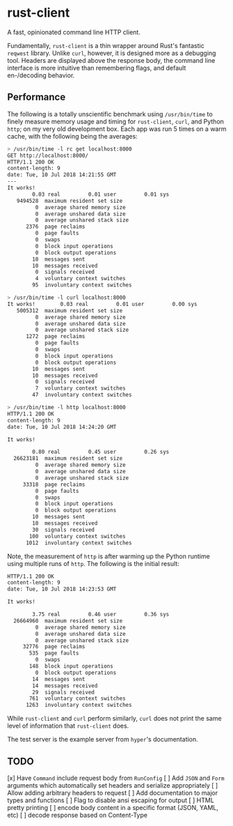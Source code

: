 # rust-client

A fast, opinionated command line HTTP client.

Fundamentally, `rust-client` is a thin wrapper around Rust's fantastic `reqwest` library. Unlike `curl`, however, it is designed more as a debugging tool. Headers are displayed above the response body, the command line interface is more intuitive than remembering flags, and default en-/decoding behavior.

## Performance

The following is a totally unscientific benchmark using `/usr/bin/time` to finely measure memory usage and timing for `rust-client`, `curl`, and Python `http`; on my very old development box. Each app was run 5 times on a warm cache, with the following being the averages:

```sh
> /usr/bin/time -l rc get localhost:8000
GET http://localhost:8000/
HTTP/1.1 200 OK
content-length: 9
date: Tue, 10 Jul 2018 14:21:55 GMT
---
It works!
        0.03 real         0.01 user         0.01 sys
   9494528  maximum resident set size
         0  average shared memory size
         0  average unshared data size
         0  average unshared stack size
      2376  page reclaims
         0  page faults
         0  swaps
         0  block input operations
         0  block output operations
        10  messages sent
        10  messages received
         0  signals received
         4  voluntary context switches
        95  involuntary context switches

> /usr/bin/time -l curl localhost:8000
It works!        0.03 real         0.01 user         0.00 sys
   5005312  maximum resident set size
         0  average shared memory size
         0  average unshared data size
         0  average unshared stack size
      1272  page reclaims
         0  page faults
         0  swaps
         0  block input operations
         0  block output operations
        10  messages sent
        10  messages received
         0  signals received
         7  voluntary context switches
        47  involuntary context switches

> /usr/bin/time -l http localhost:8000
HTTP/1.1 200 OK
content-length: 9
date: Tue, 10 Jul 2018 14:24:20 GMT

It works!

        0.80 real         0.45 user         0.26 sys
  26623181  maximum resident set size
         0  average shared memory size
         0  average unshared data size
         0  average unshared stack size
     33318  page reclaims
         0  page faults
         0  swaps
         0  block input operations
         0  block output operations
        10  messages sent
        10  messages received
        30  signals received
       100  voluntary context switches
      1012  involuntary context switches
```

Note, the measurement of `http` is after warming up the Python runtime using multiple runs of `http`. The following is the initial result:

```sh
HTTP/1.1 200 OK
content-length: 9
date: Tue, 10 Jul 2018 14:23:53 GMT

It works!

        3.75 real         0.46 user         0.36 sys
  26664960  maximum resident set size
         0  average shared memory size
         0  average unshared data size
         0  average unshared stack size
     32776  page reclaims
       535  page faults
         0  swaps
       148  block input operations
         0  block output operations
        14  messages sent
        14  messages received
        29  signals received
       761  voluntary context switches
      1263  involuntary context switches
```

While `rust-client` and `curl` perform similarly, `curl` does not print the same level of information that `rust-client` does.

The test server is the example server from `hyper`'s documentation.

## TODO
[x] Have `Command` include request body from `RunConfig`
[ ] Add `JSON` and `Form` arguments which automatically set headers and serialize appropriately
[ ] Allow adding arbitrary headers to request
[ ] Add documentation to major types and functions
[ ] Flag to disable ansi escaping for output
[ ] HTML pretty printing
[ ] encode body content in a specific format (JSON, YAML, etc)
[ ] decode response based on Content-Type
